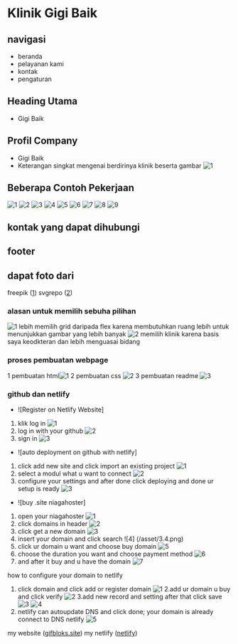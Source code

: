 # Klinik Gigi Baik

## navigasi

- beranda
- pelayanan kami
- kontak
- pengaturan

## Heading Utama

- Gigi Baik

## Profil Company

- Gigi Baik
- Keterangan singkat mengenai berdirinya klinik beserta gambar ![1](/asset/background2.svg)

## Beberapa Contoh Pekerjaan

![1](/asset/gigi1.jpg)
![2](/asset/gigi2.jpg.jpg)
![3](/asset/gigi3.jpg)
![4](/asset/gigi41.jpg.jpg)
![5](/asset/gigi42.jpg)
![6](/asset/gigi61.jpg)
![7](/asset/gigi62.jpg)
![8](/asset/gigi71.jpg)
![9](/asset/gigi72.jpg)

## kontak yang dapat dihubungi

## footer

## dapat foto dari

freepik ([1](https://www.freepik.com/))
svgrepo ([2](https://www.svgrepo.com/))

### alasan untuk memilih sebuha pilihan

![1](/asset/hose1.png) lebih memilih grid daripada flex karena membutuhkan ruang lebih untuk menunjukkan gambar yang lebih banyak
![2](/asset/dok1.png) memilih klinik karena basis saya keodkteran dan lebih menguasai bidang

### proses pembuatan webpage

1 pembuatan html![1](/asset/dok1.png)
2 pembuatan css ![2](/asset/dok2.png)
3 pembuatan readme ![3](/asset/dok3.png)

### github dan netlify

- ![Register on Netlify Website]

1. klik log in
   ![1](/asset/1.1.1.png)
2. log in with your github
   ![2](/asset/1.1.png)
3. sign in
   ![3](/asset/cek-1.png)

- ![auto deployment on github with netlify]

1. click add new site and click import an existing project
   ![1](/asset/2.1.png)
2. select a modul what u want to connect
   ![2](/asset/2.2.png)
3. configure your settings and after done click deploying and done ur setup is ready
   ![3](/asset/2.3.png)

- ![buy .site niagahoster]

1. open your niagahoster
   ![1](/asset/3.1.png)
2. click domains in header
   ![2](/asset/3.2.png)
3. click get a new domain
   ![3](/asset/3.3.png)
4. insert your domain and click search
   ![4] (/asset/3.4.png)
5. click ur domain u want and choose buy domain
   ![5](/asset/3.5.png)
6. choose the duration you want and choose payment method
   ![6](/asset/3.6.png)
7. and after it buy and u have the domain
   ![7](/asset/3.7.png)

how to configure your domain to netlify

1. click domain and click add or register domain
   ![1](/asset/4.1.png)
   2.add ur domain u buy and click verify
   ![2](/asset/4.2.png)
   3.add new record and setting after that click save
   ![3](/asset/4.3.png)
   ![4](/asset/4.3.1.png)
2. netlify can autoupdate DNS and click done; your domain is already connect to DNS netlify
   ![5](/asset/4.4.png)

my website ([gifbloks.site](https://gifbloks.site/))
my netlify ([netlify](yoshua-milestone1.netlify.app))
